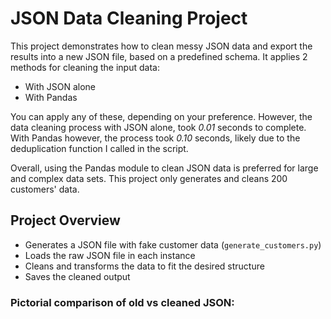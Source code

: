 # JSON Data Cleaning Project

This project demonstrates how to clean messy JSON data and export the results into a new JSON file, based on a predefined schema.
It applies 2 methods for cleaning the input data:
* With JSON alone
* With Pandas

You can apply any of these, depending on your preference. However, the data cleaning process with JSON alone, took *0.01* seconds to complete. With Pandas however, 
the process took *0.10* seconds, likely due to the deduplication function I called in the script. 

Overall, using the Pandas module to clean JSON data is preferred for large and complex data sets.
This project only generates and cleans 200 customers' data.

## Project Overview
* Generates a JSON file with fake customer data (`generate_customers.py`)
* Loads the raw JSON file in each instance
* Cleans and transforms the data to fit the desired structure
* Saves the cleaned output

### Pictorial comparison of old vs cleaned JSON:

